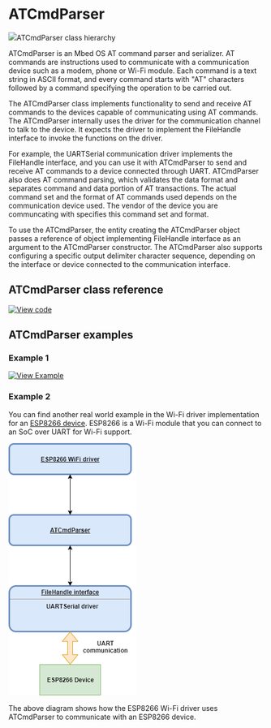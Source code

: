# ATCmdParser

<span class="images">![](https://os.mbed.com/docs/development/mbed-os-api-doxy/classmbed_1_1_a_t_cmd_parser.png)<span>ATCmdParser class hierarchy</span></span>

ATCmdParser is an Mbed OS AT command parser and serializer. AT commands are instructions used to communicate with a communication device such as a modem, phone or Wi-Fi module. Each command is a text string in ASCII format, and every command starts with "AT" characters followed by a command specifying the operation to be carried out.

The ATCmdParser class implements functionality to send and receive AT commands to the devices capable of communicating using AT commands. The ATCmdParser internally uses the driver for the communication channel to talk to the device. It expects the driver to implement the FileHandle interface to invoke the functions on the driver.

For example, the UARTSerial communication driver implements the FileHandle interface, and you can use it with ATCmdParser to send and receive AT commands to a device connected through UART. ATCmdParser also does AT command parsing, which validates the data format and separates command and data portion of AT transactions. The actual command set and the format of AT commands used depends on the communication device used. The vendor of the device you are communcating with specifies this command set and format.

To use the ATCmdParser, the entity creating the ATCmdParser object passes a reference of object implementing FileHandle interface as an argument to the ATCmdParser constructor. The ATCmdParser also supports configuring a specific output delimiter character sequence, depending on the interface or device connected to the communication interface.

## ATCmdParser class reference

[![View code](https://www.mbed.com/embed/?type=library)](https://os.mbed.com/docs/development/mbed-os-api-doxy/classmbed_1_1_a_t_cmd_parser.html)

## ATCmdParser examples

### Example 1

[![View Example](https://www.mbed.com/embed/?url=https://github.com/ARMmbed/mbed-os-example-atcmdparser)](https://github.com/ARMmbed/mbed-os-example-atcmdparser/blob/master/main.cpp)

### Example 2

You can find another real world example in the Wi-Fi driver implementation for an [ESP8266 device](https://github.com/ARMmbed/mbed-os/blob/master/components/wifi/esp8266-driver). ESP8266 is a Wi-Fi module that you can connect to an SoC over UART for Wi-Fi support.

<span class="images">![](../../images/atcmdparser_esp8266.png)</span>

The above diagram shows how the ESP8266 Wi-Fi driver uses ATCmdParser to communicate with an ESP8266 device.
